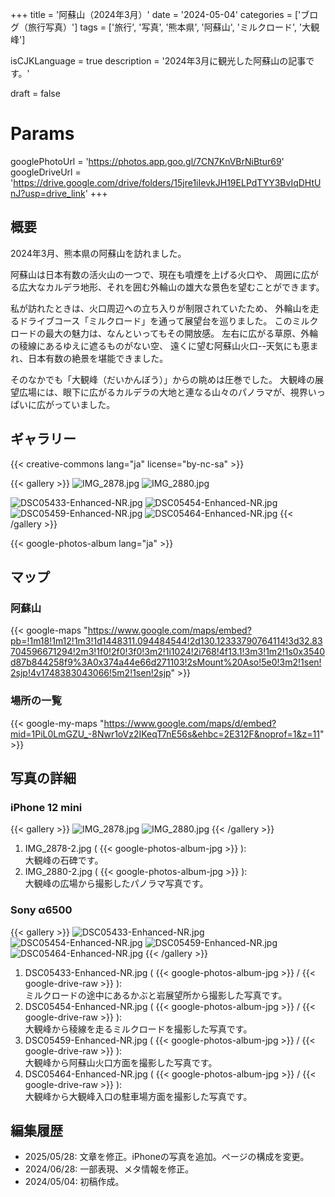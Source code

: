 +++
title = '阿蘇山（2024年3月）'
date = '2024-05-04'
categories = ['ブログ（旅行写真）']
tags = ['旅行', '写真', '熊本県', '阿蘇山', 'ミルクロード', '大観峰']

isCJKLanguage = true
description = '2024年3月に観光した阿蘇山の記事です。'

draft = false

# Params
googlePhotoUrl = 'https://photos.app.goo.gl/7CN7KnVBrNiBtur69'
googleDriveUrl = 'https://drive.google.com/drive/folders/15jre1iIevkJH19ELPdTYY3BvIqDHtUnJ?usp=drive_link'
+++


## 概要

2024年3月、熊本県の阿蘇山を訪れました。

阿蘇山は日本有数の活火山の一つで、現在も噴煙を上げる火口や、
周囲に広がる広大なカルデラ地形、それを囲む外輪山の雄大な景色を望むことができます。

私が訪れたときは、火口周辺への立ち入りが制限されていたため、
外輪山を走るドライブコース「ミルクロード」を通って展望台を巡りました。
このミルクロードの最大の魅力は、なんといってもその開放感。
左右に広がる草原、外輪の稜線にあるゆえに遮るものがない空、
遠くに望む阿蘇山火口--天気にも恵まれ、日本有数の絶景を堪能できました。

そのなかでも「大観峰（だいかんぼう）」からの眺めは圧巻でした。
大観峰の展望広場には、眼下に広がるカルデラの大地と連なる山々のパノラマが、視界いっぱいに広がっていました。


## ギャラリー

{{< creative-commons lang="ja" license="by-nc-sa" >}}

{{< gallery >}}
  <img src="IMG_2878-2.jpg" alt="IMG_2878.jpg" class="grid-w33" />
  <img src="IMG_2880-2.jpg" alt="IMG_2880.jpg" class="grid-w66" />

  <img src="DSC05433-Enhanced-NR.jpg" alt="DSC05433-Enhanced-NR.jpg" class="grid-w33" />
  <img src="DSC05454-Enhanced-NR.jpg" alt="DSC05454-Enhanced-NR.jpg" class="grid-w33" />
  <img src="DSC05459-Enhanced-NR.jpg" alt="DSC05459-Enhanced-NR.jpg" class="grid-w33" />
  <img src="DSC05464-Enhanced-NR.jpg" alt="DSC05464-Enhanced-NR.jpg" class="grid-w33" />
{{< /gallery >}}

{{< google-photos-album lang="ja" >}}


## マップ

### 阿蘇山

{{< google-maps "https://www.google.com/maps/embed?pb=!1m18!1m12!1m3!1d1448311.094484544!2d130.12333790764114!3d32.83704596671294!2m3!1f0!2f0!3f0!3m2!1i1024!2i768!4f13.1!3m3!1m2!1s0x3540d87b844258f9%3A0x374a44e66d271103!2sMount%20Aso!5e0!3m2!1sen!2sjp!4v1748383043066!5m2!1sen!2sjp" >}}


### 場所の一覧

{{< google-my-maps "https://www.google.com/maps/d/embed?mid=1PiL0LmGZU_-8Nwr1oVz2IKeqT7nE56s&ehbc=2E312F&noprof=1&z=11" >}}


## 写真の詳細

### iPhone 12 mini

{{< gallery >}}
  <img src="IMG_2878-2.jpg" alt="IMG_2878.jpg" class="grid-w20" />
  <img src="IMG_2880-2.jpg" alt="IMG_2880.jpg" class="grid-w80" />
{{< /gallery >}}

1. IMG\_2878-2.jpg ( {{< google-photos-album-jpg >}} ):  
    大観峰の石碑です。
1. IMG\_2880-2.jpg ( {{< google-photos-album-jpg >}} ):  
    大観峰の広場から撮影したパノラマ写真です。


### Sony α6500

{{< gallery >}}
    <img src="DSC05433-Enhanced-NR.jpg" alt="DSC05433-Enhanced-NR.jpg" class="grid-w50" />
    <img src="DSC05454-Enhanced-NR.jpg" alt="DSC05454-Enhanced-NR.jpg" class="grid-w50" />
    <img src="DSC05459-Enhanced-NR.jpg" alt="DSC05459-Enhanced-NR.jpg" class="grid-w50" />
    <img src="DSC05464-Enhanced-NR.jpg" alt="DSC05464-Enhanced-NR.jpg" class="grid-w50" />
{{< /gallery >}}

1. DSC05433-Enhanced-NR.jpg ( {{< google-photos-album-jpg >}} / {{< google-drive-raw >}} ):  
    ミルクロードの途中にあるかぶと岩展望所から撮影した写真です。
1. DSC05454-Enhanced-NR.jpg ( {{< google-photos-album-jpg >}} / {{< google-drive-raw >}} ):  
    大観峰から稜線を走るミルクロードを撮影した写真です。
1. DSC05459-Enhanced-NR.jpg ( {{< google-photos-album-jpg >}} / {{< google-drive-raw >}} ):  
    大観峰から阿蘇山火口方面を撮影した写真です。
1. DSC05464-Enhanced-NR.jpg ( {{< google-photos-album-jpg >}} / {{< google-drive-raw >}} ):  
    大観峰から大観峰入口の駐車場方面を撮影した写真です。


## 編集履歴

- 2025/05/28: 文章を修正。iPhoneの写真を追加。ページの構成を変更。
- 2024/06/28: 一部表現、メタ情報を修正。
- 2024/05/04: 初稿作成。


